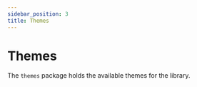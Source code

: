 ```yaml
---
sidebar_position: 3
title: Themes
---
```


# Themes

The `themes` package holds the available themes for the library.
